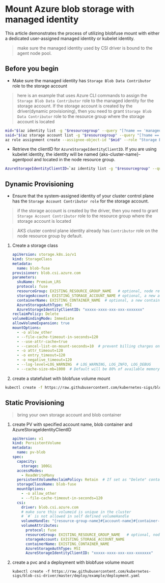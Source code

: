 # Mount Azure blob storage with managed identity

This article demonstrates the process of utilizing blobfuse mount with either a dedicated user-assigned managed identity or kubelet identity.
> make sure the managed identity used by CSI driver is bound to the agent node pool.

## Before you begin
 - Make sure the managed identity has `Storage Blob Data Contributor` role to the storage account
 > here is an example that uses Azure CLI commands to assign the `Storage Blob Data Contributor` role to the managed identity for the storage account. If the storage account is created by the driver(dynamic provisioning), then you need to grant `Storage Blob Data Contributor` role to the resource group where the storage account is located

```bash
mid="$(az identity list -g "$resourcegroup" --query "[?name == 'managedIdentityName'].principalId" -o tsv)"
said="$(az storage account list -g "$resourcegroup" --query "[?name == '$storageaccountname'].id" -o tsv)"
az role assignment create --assignee-object-id "$mid" --role "Storage Blob Data Contributor" --scope "$said"
```

 - Retrieve the clientID for `AzureStorageIdentityClientID`. If you are using kubelet identity, the identity will be named {aks-cluster-name}-agentpool and located in the node resource group.
```bash
AzureStorageIdentityClientID=`az identity list -g "$resourcegroup" --query "[?name == '$identityname'].clientId" -o tsv`
```
    
## Dynamic Provisioning
- Ensure that the system-assigned identity of your cluster control plane has the `Storage Account Contributor role` for the storage account.
 > if the storage account is created by the driver, then you need to grant `Storage Account Contributor` role to the resource group where the storage account is located

 > AKS cluster control plane identity already has `Contributor` role on the node resource group by default.

1. Create a storage class
    ```yml
    apiVersion: storage.k8s.io/v1
    kind: StorageClass
    metadata:
      name: blob-fuse
    provisioner: blob.csi.azure.com
    parameters:
      skuName: Premium_LRS 
      protocol: fuse
      resourceGroup: EXISTING_RESOURCE_GROUP_NAME   # optional, node resource group by default if it's not provided
      storageAccount: EXISTING_STORAGE_ACCOUNT_NAME # optional, a new account will be created if it's not provided
      containerName: EXISTING_CONTAINER_NAME  # optional, a new container will be created if it's not provided
      AzureStorageAuthType: MSI
      AzureStorageIdentityClientID: "xxxxx-xxxx-xxx-xxx-xxxxxxx"
    reclaimPolicy: Delete
    volumeBindingMode: Immediate
    allowVolumeExpansion: true
    mountOptions:
      - -o allow_other
      - --file-cache-timeout-in-seconds=120
      - --use-attr-cache=true
      - --cancel-list-on-mount-seconds=10  # prevent billing charges on mounting
      - -o attr_timeout=120
      - -o entry_timeout=120
      - -o negative_timeout=120
      - --log-level=LOG_WARNING  # LOG_WARNING, LOG_INFO, LOG_DEBUG
      - --cache-size-mb=1000  # Default will be 80% of available memory, eviction will happen beyond that.
    ```

1. create a statefulset with blobfuse volume mount
```bash
kubectl create -f https://raw.githubusercontent.com/kubernetes-sigs/blob-csi-driver/master/deploy/example/statefulset.yaml
```

## Static Provisioning

> bring your own storage account and blob container

1. create PV with specified account name, blob container and AzureStorageIdentityClientID
    ```yml
    apiVersion: v1
    kind: PersistentVolume
    metadata:
      name: pv-blob
    spec:
      capacity:
        storage: 100Gi
      accessModes:
        - ReadWriteMany
      persistentVolumeReclaimPolicy: Retain  # If set as "Delete" container would be removed after pvc deletion
      storageClassName: blob-fuse
      mountOptions:
        - -o allow_other
        - --file-cache-timeout-in-seconds=120
      csi:
        driver: blob.csi.azure.com
        # make sure this volumeid is unique in the cluster
        # `#` is not allowed in self defined volumeHandle
        volumeHandle: "{resource-group-name}#{account-name}#{container-name}"
        volumeAttributes:
          protocol: fuse
          resourceGroup: EXISTING_RESOURCE_GROUP_NAME   # optional, node resource group if it's not provided
          storageAccount: EXISTING_STORAGE_ACCOUNT_NAME
          containerName: EXISTING_CONTAINER_NAME
          AzureStorageAuthType: MSI
          AzureStorageIdentityClientID: "xxxxx-xxxx-xxx-xxx-xxxxxxx"
    ```

1. create a pvc and a deployment with blobfuse volume mount
    ```console
    kubectl create -f https://raw.githubusercontent.com/kubernetes-sigs/blob-csi-driver/master/deploy/example/deployment.yaml
    ```
